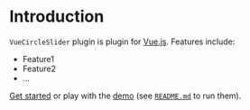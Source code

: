 # Introduction

`VueCircleSlider` plugin is plugin for [Vue.js](http://vuejs.org).
Features include:

- Feature1
- Feature2
- ...

[Get started](./started/) or play with the [demo](https://github.com//vue-circle-slider/tree/dev/demo) (see [`README.md`](https://github.com//vue-circle-slider/) to run them).
